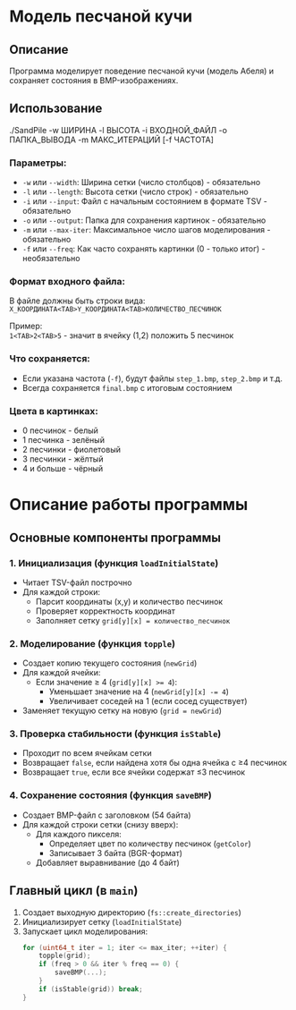 # Модель песчаной кучи

## Описание
Программа моделирует поведение песчаной кучи (модель Абеля) и сохраняет состояния в BMP-изображениях.

## Использование

./SandPile -w ШИРИНА -l ВЫСОТА -i ВХОДНОЙ_ФАЙЛ -o ПАПКА_ВЫВОДА -m МАКС_ИТЕРАЦИЙ [-f ЧАСТОТА]

### Параметры:
- `-w` или `--width`: Ширина сетки (число столбцов) - обязательно
- `-l` или `--length`: Высота сетки (число строк) - обязательно
- `-i` или `--input`: Файл с начальным состоянием в формате TSV - обязательно
- `-o` или `--output`: Папка для сохранения картинок - обязательно
- `-m` или `--max-iter`: Максимальное число шагов моделирования - обязательно
- `-f` или `--freq`: Как часто сохранять картинки (0 - только итог) - необязательно

### Формат входного файла:
В файле должны быть строки вида:  
`X_КООРДИНАТА<TAB>Y_КООРДИНАТА<TAB>КОЛИЧЕСТВО_ПЕСЧИНОК`

Пример:  
`1<TAB>2<TAB>5` - значит в ячейку (1,2) положить 5 песчинок

### Что сохраняется:
- Если указана частота (`-f`), будут файлы `step_1.bmp`, `step_2.bmp` и т.д.
- Всегда сохраняется `final.bmp` с итоговым состоянием

### Цвета в картинках:
- 0 песчинок - белый
- 1 песчинка - зелёный
- 2 песчинки - фиолетовый
- 3 песчинки - жёлтый
- 4 и больше - чёрный
# Описание работы программы

## Основные компоненты программы

### 1. Инициализация (функция `loadInitialState`)
- Читает TSV-файл построчно
- Для каждой строки:
  - Парсит координаты (x,y) и количество песчинок
  - Проверяет корректность координат
  - Заполняет сетку `grid[y][x] = количество_песчинок`

### 2. Моделирование (функция `topple`)
- Создает копию текущего состояния (`newGrid`)
- Для каждой ячейки:
  - Если значение ≥ 4 (`grid[y][x] >= 4`):
    - Уменьшает значение на 4 (`newGrid[y][x] -= 4`)
    - Увеличивает соседей на 1 (если сосед существует)
- Заменяет текущую сетку на новую (`grid = newGrid`)

### 3. Проверка стабильности (функция `isStable`)
- Проходит по всем ячейкам сетки
- Возвращает `false`, если найдена хотя бы одна ячейка с ≥4 песчинок
- Возвращает `true`, если все ячейки содержат ≤3 песчинок

### 4. Сохранение состояния (функция `saveBMP`)
- Создает BMP-файл с заголовком (54 байта)
- Для каждой строки сетки (снизу вверх):
  - Для каждого пикселя:
    - Определяет цвет по количеству песчинок (`getColor`)
    - Записывает 3 байта (BGR-формат)
  - Добавляет выравнивание (до 4 байт)

## Главный цикл (в `main`)
1. Создает выходную директорию (`fs::create_directories`)
2. Инициализирует сетку (`loadInitialState`)
3. Запускает цикл моделирования:
   ```cpp
   for (uint64_t iter = 1; iter <= max_iter; ++iter) {
       topple(grid);
       if (freq > 0 && iter % freq == 0) {
           saveBMP(...);
       }
       if (isStable(grid)) break;
   }